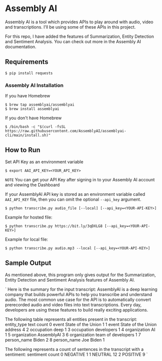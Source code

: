 # Assembly AI
Assembly AI is a tool which provides APIs to play around with audio, video and transcriptions. I'll be using some of these APIs in this project.

For this repo, I have added the features of Summarization, Entity Detection and Sentiment Analysis. You can check out more in the Assembly AI documentation.

## Requirements

```console
$ pip install requests
```

### Assembly AI Installation
If you have Homebrew
```console
$ brew tap assemblyai/assemblyai
$ brew install assemblyai
```

If you don't have Homebrew
```console
$ /bin/bash -c "$(curl -fsSL https://raw.githubusercontent.com/AssemblyAI/assemblyai-cli/main/install.sh)"
```

## How to Run

Set API Key as an environment variable
```console
$ export AAI_API_KEY=<YOUR_API_KEY>
```

`NOTE` You can get your API Key after signing in to your Assembly AI account and viewing the Dashboard

If your AssemblyAI API key is stored as an environment variable called `AAI_API_KEY` file, then you can omit the optional `--api_key` argument.

```console
$ python transcribe.py audio_file [--local] [--api_key=<YOUR-API-KEY>]
```

Example for hosted file:

```console
$ python transcribe.py https://bit.ly/3qDXLG8 [--api_key=<YOUR-API-KEY>]
```

Example for local file:

```console
$ python transcribe.py audio.mp3 --local [--api_key=<YOUR-API-KEY>]
```

## Sample Output
As mentioned above, this program only gives output for the Summarization, Entity Detection and Sentiment Analysis features of Assembly AI.

`
Here is the summary for the input transcript:
AssemblyAI is a deep learning company that builds powerful APIs to help you transcribe and understand audio. The most common use case for the API is to automatically convert prerecorded audio and video files into text transcriptions. Every day, developers are using these features to build really exciting applications.

The following table represents all entities present in the transcript:
    entity_type                        text  count
0         event          State of the Union      1
1         event  State of the Union address      4
2    occupation                        deep      1
3    occupation                  developers      1
4  organization                          AI      1
5  organization                  AssemblyAI      3
6  organization          team of developers      1
7   person_name                       Biden      2
8   person_name                   Joe Biden      1

The following represents a count of sentences in the transcript with a sentiment:
  sentiment  count
0  NEGATIVE      1
1   NEUTRAL     12
2  POSITIVE      9
`
